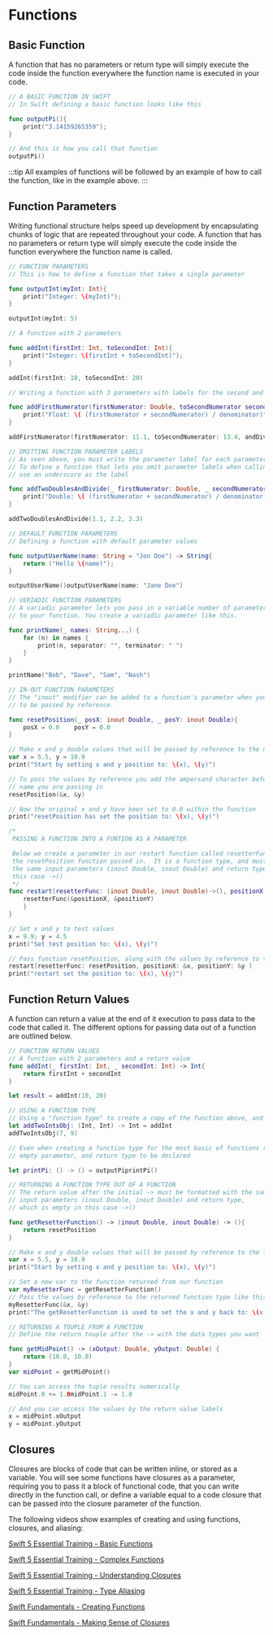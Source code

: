 # Functions

## Basic Function

A function that has no parameters or return type will simply execute the code inside the function everywhere the function name is executed in your code.

```swift
// A BASIC FUNCTION IN SWIFT
// In Swift defining a basic function looks like this

func outputPi(){
    print("3.14159265359");
}

// And this is how you call that function
outputPi()
```

:::tip
  All examples of functions will be followed by an example of how to call the function, like in the example above.
:::

## Function Parameters

Writing functional structure helps speed up development by encapsulating chunks of logic that are repeated throughout your code. A function that has no parameters or return type will simply execute the code inside the function everywhere the function name is called.

```swift
// FUNCTION PARAMETERS
// This is how to define a function that takes a single parameter

func outputInt(myInt: Int){
    print("Integer: \(myInt)");
}

outputInt(myInt: 5)
```

```swift
// A function with 2 parameters

func addInt(firstInt: Int, toSecondInt: Int){
    print("Integer: \(firstInt + toSecondInt)");
}

addInt(firstInt: 10, toSecondInt: 20)
```

```swift
// Writing a function with 3 parameters with labels for the second and third parameters

func addFirstNumerator(firstNumerator: Double, toSecondNumerator secondNumerator: Double, andDivideBy denominator: Double){
    print("Float: \( (firstNumerator + secondNumerator) / denominator)");
}

addFirstNumerator(firstNumerator: 11.1, toSecondNumerator: 13.4, andDivideBy: 3.5)
```

```swift
// OMITTING FUNCTION PARAMETER LABELS
// As seen above, you must write the parameter label for each parameter after the first.
// To define a function that lets you omit parameter labels when calling the function,
// use an underscore as the label

func addTwoDoublesAndDivide(_ firstNumerator: Double, _ secondNumerator: Double, _ denominator: Double){
    print("Double: \( (firstNumerator + secondNumerator) / denominator)");
}

addTwoDoublesAndDivide(1.1, 2.2, 3.3)
```

```swift
// DEFAULT FUNCTION PARAMETERS
// Defining a function with default parameter values

func outputUserName(name: String = "Jon Doe") -> String{
    return ("Hello \(name)");
}

outputUserName()outputUserName(name: "Jane Doe")
```

```swift
// VERIADIC FUNCTION PARAMETERS
// A variadic parameter lets you pass in a variable number of parameters of a given type
// to your function. You create a variadic parameter like this.

func printName(_ names: String...) {
    for (n) in names {
        print(n, separator: "", terminator: " ")
    }
}

printName("Bob", "Dave", "Sam", "Nash")
```

```swift
// IN-OUT FUNCTION PARAMETERS
// The "inout" modifier can be added to a function's parameter when you want the values
// to be passed by reference.

func resetPosition(_ posX: inout Double, _ posY: inout Double){
    posX = 0.0    posY = 0.0
}

// Make x and y double values that will be passed by reference to the next functions.
var x = 5.5, y = 10.9
print("Start by setting x and y position to: \(x), \(y)")

// To pass the values by reference you add the ampersand character before the variable
// name you are passing in
resetPosition(&x, &y)

// Now the original x and y have been set to 0.0 within the function
print("resetPosition has set the position to: \(x), \(y)")
```

```swift
/*
 PASSING A FUNCTION INTO A FUNTION AS A PARAMETER

 Below we create a parameter in our restart function called resetterFunc that will have
 the resetPosition function passed in.  It is a function type, and must be declared with
 the same input parameters (inout Double, inout Double) and return type which is empty in
 this case ->()
 */
func restart(resetterFunc: (inout Double, inout Double)->(), positionX: inout Double, positionY: inout Double){    if positionX != 0.0 || positionY != 0.0 {
    resetterFunc(&positionX, &positionY)
    }
}

// Set x and y to test values
x = 9.9; y = 4.5
print("Set test position to: \(x), \(y)")

// Pass function resetPosition, along with the values by reference to the function like this
restart(resetterFunc: resetPosition, positionX: &x, positionY: &y )
print("restart set the position to: \(x), \(y)")

```

## Function Return Values

A function can return a value at the end of it execution to pass data to the code that called it.  The different options for passing data out of a function are outlined below.

```swift
// FUNCTION RETURN VALUES
// A function with 2 parameters and a return value
func addInt(_ firstInt: Int, _ secondInt: Int) -> Int{
    return firstInt + secondInt
}

let result = addInt(10, 20)
```

```swift
// USING A FUNCTION TYPE
// Using a "function type" to create a copy of the function above, and use it
let addTwoIntsObj: (Int, Int) -> Int = addInt
addTwoIntsObj(7, 9)

// Even when creating a function type for the most basic of functions requires an
// empty parameter, and return type to be declared

let printPi: () -> () = outputPiprintPi()
```

```swift
// RETURNING A FUNCTION TYPE OUT OF A FUNCTION
// The return value after the initial -> must be formatted with the same
// input parameters (inout Double, inout Double) and return type,
// which is empty in this case ->()

func getResetterFunction() -> (inout Double, inout Double) -> (){
    return resetPosition
}

// Make x and y double values that will be passed by reference to the function type.
var x = 5.5, y = 10.9
print("Start by setting x and y position to: \(x), \(y)")

// Set a new var to the function returned from our function
var myResetterFunc = getResetterFunction()
// Pass the values by reference to the returned function type like this
myResetterFunc(&x, &y)
print("The getResetterFunction is used to set the x and y back to: \(x), \(y) with the functionality returned")
```

```swift
// RETURNING A TOUPLE FROM A FUNCTION
// Define the return touple after the -> with the data types you want

func getMidPoint() -> (xOutput: Double, yOutput: Double) {
    return (10.0, 10.0)
}
var midPoint = getMidPoint()

// You can access the tuple results numerically
midPoint.0 += 1.0midPoint.1 -= 1.0

// And you can access the values by the return value labels
x = midPoint.xOutput
y = midPoint.yOutput
```

## Closures

Closures are blocks of code that can be written inline, or stored as a variable.  You will see some functions have closures as a parameter, requiring you to pass it a block of functional code, that you can write directly in the function call, or define a variable equal to a code closure that can be passed into the closure parameter of the function.

The following videos show examples of creating and using functions, closures, and aliasing:

[Swift 5 Essential Training - Basic Functions <Badge text="Lynda"/>](https://www.linkedin.com/learning/swift-5-essential-training/basic-functions?u=2199673)

[Swift 5 Essential Training - Complex Functions <Badge text="Lynda"/>](https://www.linkedin.com/learning/swift-5-essential-training/complex-functions?u=2199673)

[Swift 5 Essential Training - Understanding Closures <Badge text="Lynda"/>](https://www.linkedin.com/learning/swift-5-essential-training/understanding-closures?u=2199673)

[Swift 5 Essential Training - Type Aliasing <Badge text="Lynda"/>](https://www.linkedin.com/learning/swift-5-essential-training/type-aliasing?u=2199673)

[Swift Fundamentals - Creating Functions <Badge text="Pluralsight"/>](https://app.pluralsight.com/course-player?clipId=b8915e3c-4847-4fcf-937b-b6e13ba8755f)

[Swift Fundamentals - Making Sense of Closures <Badge text="Pluralsight"/>](https://app.pluralsight.com/course-player?clipId=9ee3067f-5457-4adc-a207-8df346115701)
